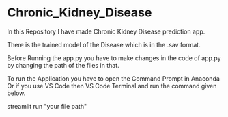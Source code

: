 # Chronic_Kidney_Disease

In this Repository I have made Chronic Kidney Disease prediction app.

There is the trained model of the Disease which is in the .sav format.

Before Running the app.py you have to make changes in the code of app.py by changing the path of the files in that.

To run the Application you have to open the Command Prompt in Anaconda Or if you use VS Code then VS Code Terminal and run the command given below.

streamlit run "your file path"
